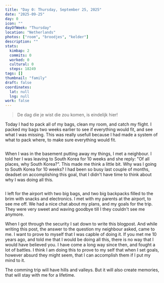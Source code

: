 ```yaml
---
title: "Day 0: Thursday, September 25, 2025"
date: "2025-09-25"
day: 0
icon: ""
dayOfWeek: "Thursday"
location: "Netherlands"
photos: ["room", "broodjes", "kelder"]
description: ""
stats:
  kimbap: 2
  commits: 0
  worked: 0
  cultural: 0
  steps: 18249
tags: []
thumbnail: "family"
draft: false
coordinates:
  lat: null
  lng: null
work: false
---
```


> De dag die je wist die zou komen, is eindelijk hier!

Today I had to pack all of my bags, clean my room, and catch my flight. I packed my bags two weeks earlier to see if everything would fit, and see what I was missing. This was really usefull because I had made a system of what to pack where, to make sure everything would fit. 

<Img koffer desc="Cutting it close to that 20kg limit">

When I was in the basement putting away my things, I met a neighbour. I told her I was leaving to South Korea for 10 weeks and she reply: "Of all places, why South Korea?". This made me think a little bit. Why was I going to South Korea for 10 weeks? I had been so busy last couple of months, deadset on accomplishing this goal, that I didn't have time to think about why I was doing all this. 

<Img ramen desc="My favorite ramen flavour, discontinued in europe - let's hope they have plenty in Korea!">

I left for the airport with two big bags, and two big backpacks filled to the brim with snacks and electronics. I met with my parents at the airport, to see me off. We had a nice chat about my plans, and my goals for the trip. They were very sweet and waving goodbye till I they couldn't see me anymore. 

When I got through the security I sat down to write this blogpost. And while writing this post, the answer to the question my neighbour asked, came to me. I want to prove to myself that I was capble of doing it. If you met me 10 years ago, and told me that I would be doing all this, there is no way that I would have believed you. I have come a long way since then, and fought a lot of battles. I think I am doing this to prove to my self that when I set goals, however absurd they might seem, that I can accomplish them if I put my mind to it. 

The comming trip will have hills and valleys. But it will also create memories, that will stay with me for a lifetime. 

